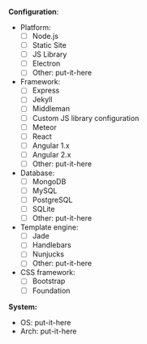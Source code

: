<!-- Hello there! -->
<!-- Thanks for filing this issue.
     Please include the information if necessary
-->

<!-- Put below this comment a description of your issue -->
<!-- This could include error output and code as well -->

<!-- Config -->
**Configuration**:

- Platform:
  - [ ] Node.js
  - [ ] Static Site
  - [ ] JS Library
  - [ ] Electron
  - [ ] Other: put-it-here
- Framework:
  - [ ] Express
  - [ ] Jekyll
  - [ ] Middleman
  - [ ] Custom JS library configuration
  - [ ] Meteor
  - [ ] React
  - [ ] Angular 1.x
  - [ ] Angular 2.x
  - [ ] Other: put-it-here
- Database:
  - [ ] MongoDB
  - [ ] MySQL
  - [ ] PostgreSQL
  - [ ] SQLite
  - [ ] Other: put-it-here
- Template engine:
  - [ ] Jade
  - [ ] Handlebars
  - [ ] Nunjucks
  - [ ] Other: put-it-here
- CSS framework:
  - [ ] Bootstrap
  - [ ] Foundation

<!-- System specs -->
**System:**
 - OS: put-it-here
 - Arch: put-it-here
